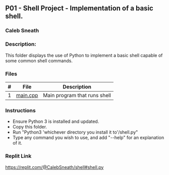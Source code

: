 ## P01 - Shell Project - Implementation of a basic shell.
### Caleb Sneath
### Description:

This folder displays the use of Python to implement a basic shell capable of some common shell commands.

### Files

|   #   | File            | Description                                        |
| :---: | --------------- | -------------------------------------------------- |
|   1   | [main.cpp](https://github.com/CalebSneath/5143-OS-sneath/blob/main/Assignments/P01/shell.py)         | Main program that runs shell      |



### Instructions

- Ensure Python 3 is installed and updated.
- Copy this folder.
- Run "Python3 'whichever directory you install it to'/shell.py"
- Type any command you wish to use, and add "--help" for an explanation of it.

### Replit Link
https://replit.com/@CalebSneath/shell#shell.py
